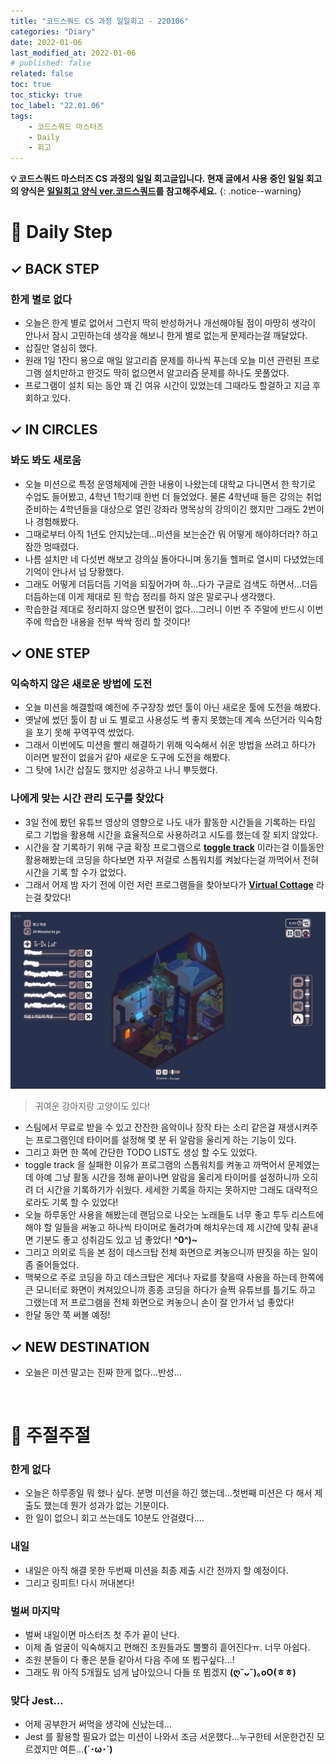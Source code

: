 ```yaml
---
title: "코드스쿼드 CS 과정 일일회고 - 220106"
categories: "Diary"
date: 2022-01-06
last_modified_at: 2022-01-06
# published: false
related: false
toc: true
toc_sticky: true
toc_label: "22.01.06"
tags:
    - 코드스쿼드 마스터즈
    - Daily
    - 회고
---
```

__💡 코드스쿼드 마스터즈 CS 과정의 일일 회고글입니다. 현재 글에서 사용 중인 일일 회고의 양식은 [일일회고 양식 ver.코드스쿼드](https://hemudi.github.io/diary/daily-retrospective-form/)를 참고해주세요.__
{: .notice--warning}

# __💭 Daily Step__

## __✓ BACK STEP__
### __한게 별로 없다__
  - 오늘은 한게 별로 없어서 그런지 딱히 반성하거나 개선해야될 점이 마땅히 생각이 안나서 잠시 고민하는데 생각을 해보니 한게 별로 없는게 문제라는걸 깨달았다.
  - 삽질만 열심히 했다.
  - 원래 1일 1잔디 용으로 매일 알고리즘 문제를 하나씩 푸는데 오늘 미션 관련된 프로그램 설치만하고 한것도 딱히 없으면서 알고리즘 문제를 하나도 못풀었다.
  - 프로그램이 설치 되는 동안 꽤 긴 여유 시간이 있었는데 그때라도 할걸하고 지금 후회하고 있다.

## __✓ IN CIRCLES__
### __봐도 봐도 새로움__
  - 오늘 미션으로 특정 운영체제에 관한 내용이 나왔는데 대학교 다니면서 한 학기로 수업도 들어봤고, 4학년 1학기때 한번 더 들었었다. 물론 4학년때 들은 강의는 취업 준비하는 4학년들을 대상으로 열린 강좌라 명목상의 강의이긴 했지만 그래도 2번이나 경험해봤다. 
  - 그때로부터 아직 1년도 안지났는데...미션을 보는순간 뭐 어떻게 해야하더라? 하고 잠깐 멍때렸다.
  - 나름 설치만 네 다섯번 해보고 강의실 돌아다니며 동기들 헬퍼로 열시미 다녔었는데 기억이 안나서 넘 당황했다.
  - 그래도 어떻게 더듬더듬 기억을 되짚어가며 하...다가 구글로 검색도 하면서...더듬더듬하는데 이게 제대로 된 학습 정리를 하지 않은 말로구나 생각했다.
  - 학습한걸 제대로 정리하지 않으면 발전이 없다...그러니 이번 주 주말에 반드시 이번 주에 학습한 내용을 전부 싹싹 정리 할 것이다!

## __✓ ONE STEP__
### __익숙하지 않은 새로운 방법에 도전__
  - 오늘 미션을 해결할때 예전에 주구장창 썼던 툴이 아닌 새로운 툴에 도전을 해봤다.
  - 옛날에 썼던 툴이 참 ui 도 별로고 사용성도 썩 좋지 못했는데 계속 쓰던거라 익숙함을 포기 못해 꾸역꾸역 썼었다.
  - 그래서 이번에도 미션을 빨리 해결하기 위해 익숙해서 쉬운 방법을 쓰려고 하다가 이러면 발전이 없을거 같아 새로운 도구에 도전을 해봤다.
  - 그 탓에 1시간 삽질도 했지만 성공하고 나니 뿌듯했다.

### __나에게 맞는 시간 관리 도구를 찾았다__
  - 3일 전에 봤던 유튜브 영상의 영향으로 나도 내가 활동한 시간들을 기록하는 타임 로그 기법을 활용해 시간을 효율적으로 사용하려고 시도를 했는데 잘 되지 않았다.
  - 시간을 잘 기록하기 위해 구글 확장 프로그램으로 __[toggle track](https://toggl.com/)__ 이라는걸 이틀동안 활용해봤는데 코딩을 하다보면 자꾸 저걸로 스톱워치를 켜놨다는걸 까먹어서 전혀 시간을 기록 할 수가 없었다.
  - 그래서 어제 밤 자기 전에 이런 저런 프로그램들을 찾아보다가 __[Virtual Cottage](https://store.steampowered.com/app/1369320/Virtual_Cottage/)__ 라는걸 찾았다!

  ![](../../../assets/images/Virtual%20Cottage.jpg)
  > 귀여운 강아지랑 고양이도 있다!

  - 스팀에서 무료로 받을 수 있고 잔잔한 음악이나 장작 타는 소리 같은걸 재생시켜주는 프로그램인데 타이머를 설정해 몇 분 뒤 알람을 울리게 하는 기능이 있다.
  - 그리고 화면 한 쪽에 간단한 TODO LIST도 생성 할 수도 있었다.
  - toggle track 을 실패한 이유가 프로그램의 스톱워치를 켜놓고 까먹어서 문제였는데 아예 그냥 활동 시간을 정해 끝이나면 알람을 울리게 타이머를 설정하니까 오히려 더 시간을 기록하기가 쉬웠다. 세세한 기록을 하지는 못하지만 그래도 대략적으로라도 기록 할 수 있었다!
  - 오늘 하루동안 사용을 해봤는데 랜덤으로 나오는 노래들도 너무 좋고 투두 리스트에 해야 할 일들을 써놓고 하나씩 타이머로 돌려가며 해치우는데 제 시간에 맞춰 끝내면 기분도 좋고 성취감도 있고 넘 좋았다! __^0^)~__
  - 그리고 의외로 득을 본 점이 데스크탑 전체 화면으로 켜놓으니까 딴짓을 하는 일이 좀 줄어들었다.
  - 맥북으로 주로 코딩을 하고 데스크탑은 게더나 자료를 찾을때 사용을 하는데 한쪽에 큰 모니터로 화면이 켜져있으니까 종종 코딩을 하다가 슬쩍 유튜브를 틀기도 하고 그랬는데 저 프로그램을 전체 화면으로 켜놓으니 손이 잘 안가서 넘 좋았다!
  - 한달 동안 쭉 써볼 예정!

## __✓ NEW DESTINATION__
- 오늘은 미션 말고는 진짜 한게 없다...반성...

<br>

# __💬 주절주절__
### 한게 없다
  - 오늘은 하루종일 뭐 했나 싶다. 분명 미션을 하긴 했는데...첫번째 미션은 다 해서 제출도 했는데 뭔가 성과가 없는 기분이다.
  - 한 일이 없으니 회고 쓰는데도 10분도 안걸렸다....

### 내일
  - 내일은 아직 해결 못한 두번째 미션을 최종 제출 시간 전까지 할 예정이다.
  - 그리고 링피트! 다시 꺼내본다!

### 벌써 마지막
  - 벌써 내일이면 마스터즈 첫 주가 끝이 난다.
  - 이제 좀 얼굴이 익숙해지고 편해진 조원들과도 뿔뿔히 흩어진다ㅠ. 너무 아쉽다.
  - 조원 분들이 다 좋은 분들 같아서 다음 주에 또 뵙구싶다...!
  - 그래도 뭐 아직 5개월도 넘게 남아있으니 다들 또 뵙겠지 __(ღˇᴗˇ)｡oO(ㅎㅎ)__

### 맞다 Jest...
  - 어제 공부한거 써먹을 생각에 신났는데...
  - Jest 를 활용할 필요가 없는 미션이 나와서 조금 서운했다...누구한테 서운한건진 모르겠지만 여튼...__(´･ω･`)__